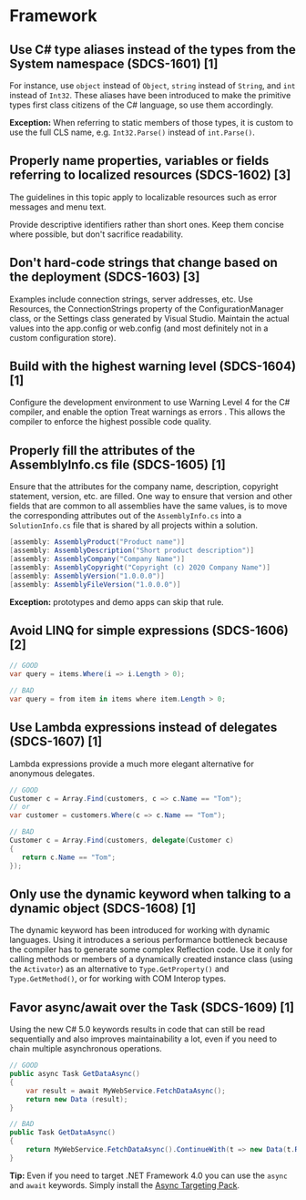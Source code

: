 # Framework
## Use C# type aliases instead of the types from the System namespace (SDCS-1601) [1]
For instance, use `object` instead of `Object`, `string` instead of `String`, and `int` instead of `Int32`. These aliases have been introduced to make the primitive types first class citizens of the C# language, so use them accordingly.

**Exception:** When referring to static members of those types, it is custom to use the full CLS name, e.g. `Int32.Parse()` instead of `int.Parse()`.

## Properly name properties, variables or fields referring to localized resources (SDCS-1602) [3]
The guidelines in this topic apply to localizable resources such as error messages and menu text.

Provide descriptive identifiers rather than short ones. Keep them concise where possible, but don't sacrifice readability.

## Don't hard-code strings that change based on the deployment (SDCS-1603) [3]
Examples include connection strings, server addresses, etc. Use Resources, the ConnectionStrings property of the ConfigurationManager class, or the Settings class generated by Visual Studio. Maintain the actual values into the app.config or web.config (and most definitely not in a custom configuration store).

## Build with the highest warning level (SDCS-1604) [1]
Configure the development environment to use Warning Level 4 for the C# compiler, and enable the option Treat warnings as errors . This allows the compiler to enforce the highest possible code quality.

## Properly fill the attributes of the AssemblyInfo.cs file (SDCS-1605) [1]
Ensure that the attributes for the company name, description, copyright statement, version, etc. are filled. One way to ensure that version and other fields that are common to all assemblies have the same values, is to move the corresponding attributes out of the `AssemblyInfo.cs` into a `SolutionInfo.cs` file that is shared by all projects within a solution.

```csharp
[assembly: AssemblyProduct("Product name")]
[assembly: AssemblyDescription("Short product description")]
[assembly: AssemblyCompany("Company Name")]
[assembly: AssemblyCopyright("Copyright (c) 2020 Company Name")]
[assembly: AssemblyVersion("1.0.0.0")]
[assembly: AssemblyFileVersion("1.0.0.0")]
```

**Exception:** prototypes and demo apps can skip that rule.

## Avoid LINQ for simple expressions (SDCS-1606) [2]
```csharp
// GOOD
var query = items.Where(i => i.Length > 0);
```
```csharp
// BAD
var query = from item in items where item.Length > 0;
```

## Use Lambda expressions instead of delegates (SDCS-1607) [1]
Lambda expressions provide a much more elegant alternative for anonymous delegates.

```csharp
// GOOD
Customer c = Array.Find(customers, c => c.Name == "Tom");
// or
var customer = customers.Where(c => c.Name == "Tom");
```
```csharp
// BAD
Customer c = Array.Find(customers, delegate(Customer c)
{
   return c.Name == "Tom";
});
```

## Only use the dynamic keyword when talking to a dynamic object (SDCS-1608) [1]
The dynamic keyword has been introduced for working with dynamic languages. Using it introduces a serious performance bottleneck because the compiler has to generate some complex Reflection code.
Use it only for calling methods or members of a dynamically created instance class (using the `Activator`) as an alternative to `Type.GetProperty()` and `Type.GetMethod()`, or for working with COM Interop types.

## Favor async/await over the Task (SDCS-1609) [1]
Using the new C# 5.0 keywords results in code that can still be read sequentially and also improves maintainability a lot, even if you need to chain multiple asynchronous operations.

```csharp
// GOOD
public async Task GetDataAsync()
{
    var result = await MyWebService.FetchDataAsync();
    return new Data (result);
}
```
```csharp
// BAD
public Task GetDataAsync()
{
    return MyWebService.FetchDataAsync().ContinueWith(t => new Data(t.Result));
}
```
**Tip:** Even if you need to target .NET Framework 4.0 you can use the `async` and `await` keywords. Simply install the [Async Targeting Pack](http://www.microsoft.com/en-us/download/details.aspx?id=29576).
